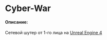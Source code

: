 # Cyber-War
#### Описание:
Сетевой шутер от 1-го лица на [Unreal Engine 4](https://www.unrealengine.com/)
